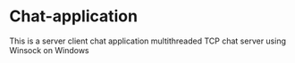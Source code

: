 # Chat-application
This is a server client chat application
multithreaded TCP chat server using Winsock on Windows
